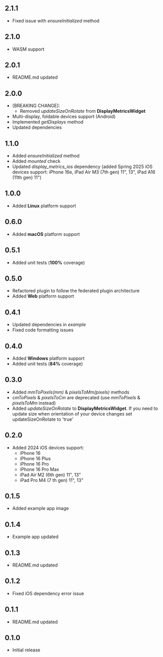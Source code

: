 ## 2.1.1
* Fixed issue with *ensureInitialized* method

## 2.1.0
* WASM support

## 2.0.1
* README.md updated

## 2.0.0
* [BREAKING CHANGE]:
  * Removed *updateSizeOnRotate* from **DisplayMetricsWidget**
* Multi-display, foldable devices support (Android)
* Implemented *getDisplays* method
* Updated dependencies

## 1.1.0
* Added *ensureInitialized* method
* Added *mounted* check
* Updated *display_metrics_ios* dependency (added Spring 2025 iOS devices support: iPhone 16e, iPad Air M3 (7th gen) 11", 13", iPad A16 (11th gen) 11")

## 1.0.0
* Added **Linux** platform support

## 0.6.0
* Added **macOS** platform support

## 0.5.1
* Added unit tests (**100%** coverage)

## 0.5.0
* Refactored plugin to follow the federated plugin architecture
* Added **Web** platform support

## 0.4.1
* Updated dependencies in *example*
* Fixed code formatting issues

## 0.4.0
* Added **Windows** platform support
* Added unit tests (**84%** coverage)

## 0.3.0
* Added *mmToPixels(mm)* & *pixelsToMm(pixels)* methods
* *cmToPixels* & *pixelsToCm* are deprecated (use *mmToPixels* & *pixelsToMm* instead)
* Added *updateSizeOnRotate* to **DisplayMetricsWidget**. If you need to update size when orientation of your device changes set updateSizeOnRotate to 'true'

## 0.2.0
* Added 2024 iOS devices support:
  * iPhone 16
  * iPhone 16 Plus
  * iPhone 16 Pro
  * iPhone 16 Pro Max
  * iPad Air M2 (6th gen) 11", 13"
  * iPad Pro M4 (7 th gen) 11", 13"

## 0.1.5
* Added example app image

## 0.1.4
* Example app updated

## 0.1.3
* README.md updated

## 0.1.2
* Fixed iOS dependency error issue

## 0.1.1
* README.md updated

## 0.1.0
* Initial release
